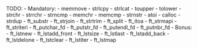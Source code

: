 TODO:
	- Mandatory:
		- memmove
		- strlcpy
		- strlcat
		- toupper
		- tolower
		- strchr
		- strrchr
		- strncmp
		- memchr
		- memcmp
		- strnstr
		- atoi
		- calloc
		- strdup
		- ft_substr
		- ft_strjoin
		- ft_strtrim
		- ft_split
		- ft_itoa
		- ft_strmapi
		- ft_striteri
		- ft_putchar_fd
		- ft_putstr_fd
		- ft_putendl_fd
		- ft_putnbr_fd
	- Bonus:
		- ft_lstnew
		- ft_lstadd_front
		- ft_lstsize
		- ft_lstlast
		- ft_lstadd_back
		- ft_lstdelone
		- ft_lstclear
		- ft_lstiter
		- ft_lstmap